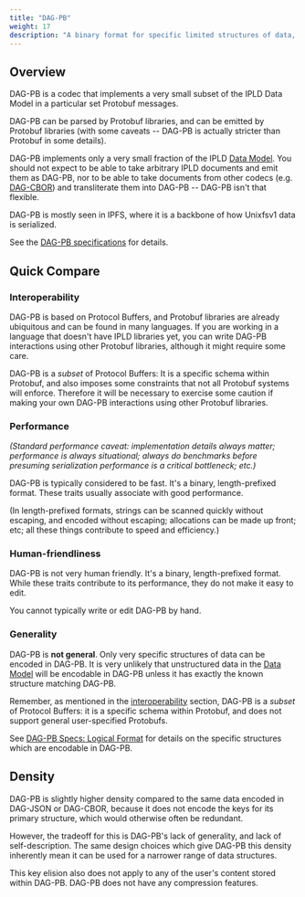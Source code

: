 ```yaml
---
title: "DAG-PB"
weight: 17
description: "A binary format for specific limited structures of data, which is highly used in IPFS and unixfsv1."
---
```


## Overview

DAG-PB is a codec that implements a very small subset of the IPLD Data Model in a particular set Protobuf messages.

DAG-PB can be parsed by Protobuf libraries,
and can be emitted by Protobuf libraries (with some caveats -- DAG-PB is actually stricter than Protobuf in some details).

DAG-PB implements only a very small fraction of the IPLD [Data Model](/glossary/#data-model).
You should not expect to be able to take arbitrary IPLD documents and emit them as DAG-PB,
nor to be able to take documents from other codecs (e.g. [DAG-CBOR](/docs/codecs/known/dag-cbor/)) and transliterate them into DAG-PB --
DAG-PB isn't that flexible.

DAG-PB is mostly seen in IPFS, where it is a backbone of how Unixfsv1 data is serialized.

See the [DAG-PB specifications](/specs/codecs/dag-pb/) for details.

## Quick Compare

### Interoperability

DAG-PB is based on Protocol Buffers, and Protobuf libraries are already ubiquitous and can be found in many languages.
If you are working in a language that doesn't have IPLD libraries yet, you can write DAG-PB interactions using other Protobuf libraries,
although it might require some care.

DAG-PB is a _subset_ of Protocol Buffers: It is a specific schema within Protobuf,
and also imposes some constraints that not all Protobuf systems will enforce.
Therefore it will be necessary to exercise some caution if making your own DAG-PB interactions using other Protobuf libraries.

### Performance

_(Standard performance caveat: implementation details always matter; performance is always situational;
always do benchmarks before presuming serialization performance is a critical bottleneck; etc.)_

DAG-PB is typically considered to be fast.
It's a binary, length-prefixed format.  These traits usually associate with good performance.

(In length-prefixed formats, strings can be scanned quickly without escaping, and encoded without escaping;
allocations can be made up front; etc; all these things contribute to speed and efficiency.)

### Human-friendliness

DAG-PB is not very human friendly.
It's a binary, length-prefixed format.
While these traits contribute to its performance, they do not make it easy to edit.

You cannot typically write or edit DAG-PB by hand.

### Generality

DAG-PB is **not general**.  Only very specific structures of data can be encoded in DAG-PB.
It is very unlikely that unstructured data in the [Data Model](/glossary/#data-model) will be encodable in DAG-PB
unless it has exactly the known structure matching DAG-PB.

Remember, as mentioned in the [interoperability](#interoperability) section,
DAG-PB is a _subset_ of Protocol Buffers: it is a specific schema within Protobuf,
and does not support general user-specified Protobufs.

See [DAG-PB Specs: Logical Format](/specs/codecs/dag-pb/spec/#logical-format) for details
on the specific structures which are encodable in DAG-PB.

## Density

DAG-PB is slightly higher density compared to the same data encoded in DAG-JSON or DAG-CBOR,
because it does not encode the keys for its primary structure, which would otherwise often be redundant.

However, the tradeoff for this is DAG-PB's lack of generality, and lack of self-description.
The same design choices which give DAG-PB this density inherently mean it can be used for a narrower range of data structures.

This key elision also does not apply to any of the user's content stored within DAG-PB.
DAG-PB does not have any compression features.
